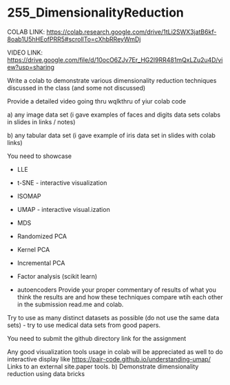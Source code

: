 # 255_DimensionalityReduction

COLAB LINK: https://colab.research.google.com/drive/1tLi2SWX3jatB6kf-8oab1U5hHEofPRR5#scrollTo=cXhbRReyWmDj

VIDEO LINK: https://drive.google.com/file/d/10ocO6ZJv7Er_HG2I9RR481mQxLZu2u4D/view?usp=sharing

Write a colab to demonstrate various dimensionality reduction techniques discussed in the class (and some not discussed)

Provide a detailed video going thru wqlkthru of yiur colab code

a) any image data set (i gave examples of faces and digits data sets colabs in slides in links / notes)

b) any tabular data set (i gave example of iris data set in slides with colab links)

You need to showcase
- LLE

- t-SNE - interactive visualization

- ISOMAP

- UMAP - interactive visual.ization

- MDS

- Randomized PCA

- Kernel PCA

- Incremental PCA 

- Factor analysis (scikit learn)

- autoencoders
Provide your proper commentary of results of what you think the results are and how these techniques compare wtih each other in the submission read.me and colab.

Try to use as many distinct datasets as possible (do not use the same data sets) - try to use medical data sets from good papers.

You need to submit the github directory link for the assignment

Any good visualization tools usage in colab will be appreciated as well to do interactive display like https://pair-code.github.io/understanding-umap/ Links to an external site.paper tools.
b) Demonstrate dimensionality reduction using data bricks
